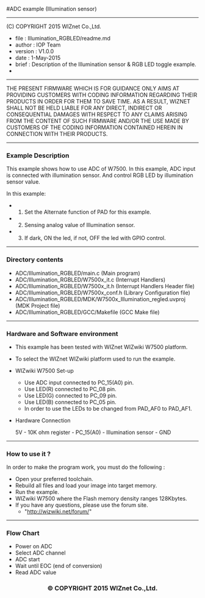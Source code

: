 #ADC example (Illumination sensor)
******************************************************************************
(C) COPYRIGHT 2015 WIZnet Co.,Ltd.

  * file    : Illumination_RGBLED/readme.md
  * author  : IOP Team
  * version : V1.0.0
  * date    : 1-May-2015
  * brief   : Description of the Illumination sensor & RGB LED toggle example.
  * 
******************************************************************************
THE PRESENT FIRMWARE WHICH IS FOR GUIDANCE ONLY AIMS AT PROVIDING CUSTOMERS WITH CODING INFORMATION REGARDING THEIR PRODUCTS IN ORDER FOR THEM TO SAVE TIME. AS A RESULT, WIZNET SHALL NOT BE HELD LIABLE FOR ANY DIRECT, INDIRECT OR CONSEQUENTIAL DAMAGES WITH RESPECT TO ANY CLAIMS ARISING FROM THE CONTENT OF SUCH FIRMWARE AND/OR THE USE MADE BY CUSTOMERS OF THE CODING INFORMATION CONTAINED HEREIN IN CONNECTION WITH THEIR PRODUCTS.

******************************************************************************

### Example Description

This example shows how to use ADC of W7500.
In this example, ADC input is connected with illumination sensor. And control RGB LED by illumination sensor value.

In this example:
  - 1) Set the Alternate function of PAD for this example.
  - 2) Sensing analog value of Illumination sensor.
  - 3) If dark, ON the led, if not, OFF the led with GPIO control.
______________________________________________________________________________

### Directory contents

  - ADC/Illumination_RGBLED/main.c                                (Main program)
  - ADC/Illumination_RGBLED/W7500x_it.c                           (Interrupt Handlers)
  - ADC/Illumination_RGBLED/W7500x_it.h                           (Interrupt Handlers Header file)
  - ADC/Illumination_RGBLED/W7500x_conf.h                         (Library Configuration file)
  - ADC/Illumination_RGBLED/MDK/W7500x_Illumination_regled.uvproj     (MDK Project file)
  - ADC/Illumination_RGBLED/GCC/Makefile                          (GCC Make file)
______________________________________________________________________________

### Hardware and Software environment 

  - This example has been tested with WIZnet WIZwiki W7500 platform.
  - To select the WIZnet WIZwiki platform used to run the example.

  - WIZwiki W7500 Set-up
    - Use ADC input connected to PC_15(A0) pin.
    - Use LED(R) connected to PC_08 pin.
    - Use LED(G) connected to PC_09 pin.
    - Use LED(B) connected to PC_05 pin.
    - In order to use the LEDs to be changed from PAD_AF0 to PAD_AF1.  
    
  - Hardware Connection
  
     5V - 10K ohm register - PC_15(A0) - Illumination sensor - GND
______________________________________________________________________________

### How to use it ? 

In order to make the program work, you must do the following :

 - Open your preferred toolchain.
 - Rebuild all files and load your image into target memory.
 - Run the example.
 - WIZwiki W7500 where the Flash memory density ranges 128Kbytes.
 - If you have any questions, please use the forum site.
   - "http://wizwiki.net/forum/"
______________________________________________________________________________

### Flow Chart 

 - Power on ADC
 - Select ADC channel
 - ADC start
 - Wait until EOC (end of conversion)
 - Read ADC value

<h3><center>&copy; COPYRIGHT 2015 WIZnet Co.,Ltd.</center></h3>